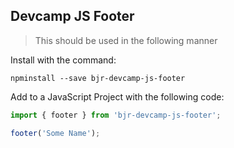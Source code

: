 ## Devcamp JS Footer

> This should be used in the following manner

Install with the command:

```
npminstall --save bjr-devcamp-js-footer
```

Add to a JavaScript Project with the following code:

```javascript
import { footer } from 'bjr-devcamp-js-footer';

footer('Some Name');
```